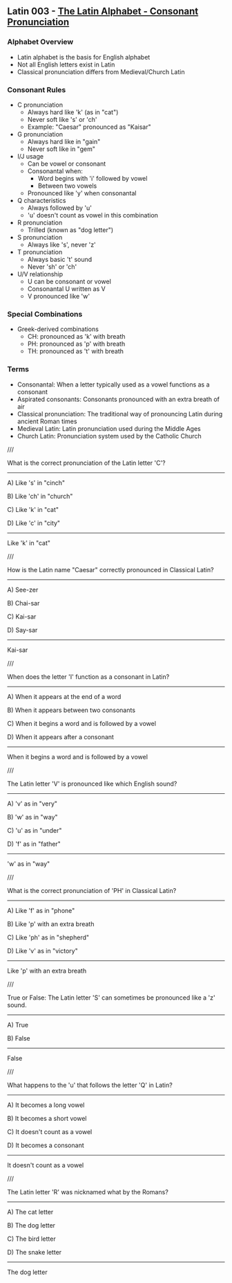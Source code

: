 ## Latin 003 - [The Latin Alphabet - Consonant Pronunciation](https://www.youtube.com/watch?v=0oWWOJW3948)

### Alphabet Overview
- Latin alphabet is the basis for English alphabet
- Not all English letters exist in Latin
- Classical pronunciation differs from Medieval/Church Latin

### Consonant Rules
- C pronunciation
  - Always hard like 'k' (as in "cat")
  - Never soft like 's' or 'ch'
  - Example: "Caesar" pronounced as "Kaisar"
- G pronunciation
  - Always hard like in "gain"
  - Never soft like in "gem"
- I/J usage
  - Can be vowel or consonant
  - Consonantal when:
    - Word begins with 'i' followed by vowel
    - Between two vowels
  - Pronounced like 'y' when consonantal
- Q characteristics
  - Always followed by 'u'
  - 'u' doesn't count as vowel in this combination
- R pronunciation
  - Trilled (known as "dog letter")
- S pronunciation
  - Always like 's', never 'z'
- T pronunciation
  - Always basic 't' sound
  - Never 'sh' or 'ch'
- U/V relationship
  - U can be consonant or vowel
  - Consonantal U written as V
  - V pronounced like 'w'

### Special Combinations
- Greek-derived combinations
  - CH: pronounced as 'k' with breath
  - PH: pronounced as 'p' with breath
  - TH: pronounced as 't' with breath

### Terms
- Consonantal: When a letter typically used as a vowel functions as a consonant
- Aspirated consonants: Consonants pronounced with an extra breath of air
- Classical pronunciation: The traditional way of pronouncing Latin during ancient Roman times
- Medieval Latin: Latin pronunciation used during the Middle Ages
- Church Latin: Pronunciation system used by the Catholic Church

///

What is the correct pronunciation of the Latin letter 'C'?

---

A) Like 's' in "cinch"

B) Like 'ch' in "church"

C) Like 'k' in "cat"

D) Like 'c' in "city"

---

Like 'k' in "cat"

///

How is the Latin name "Caesar" correctly pronounced in Classical Latin?

---

A) See-zer

B) Chai-sar

C) Kai-sar

D) Say-sar

---

Kai-sar

///

When does the letter 'I' function as a consonant in Latin?

---

A) When it appears at the end of a word

B) When it appears between two consonants

C) When it begins a word and is followed by a vowel

D) When it appears after a consonant

---

When it begins a word and is followed by a vowel

///

The Latin letter 'V' is pronounced like which English sound?

---

A) 'v' as in "very"

B) 'w' as in "way"

C) 'u' as in "under"

D) 'f' as in "father"

---

'w' as in "way"

///

What is the correct pronunciation of 'PH' in Classical Latin?

---

A) Like 'f' as in "phone"

B) Like 'p' with an extra breath

C) Like 'ph' as in "shepherd"

D) Like 'v' as in "victory"

---

Like 'p' with an extra breath

///

True or False: The Latin letter 'S' can sometimes be pronounced like a 'z' sound.

---

A) True

B) False

---

False

///

What happens to the 'u' that follows the letter 'Q' in Latin?

---

A) It becomes a long vowel

B) It becomes a short vowel

C) It doesn't count as a vowel

D) It becomes a consonant

---

It doesn't count as a vowel

///

The Latin letter 'R' was nicknamed what by the Romans?

---

A) The cat letter

B) The dog letter

C) The bird letter

D) The snake letter

---

The dog letter
